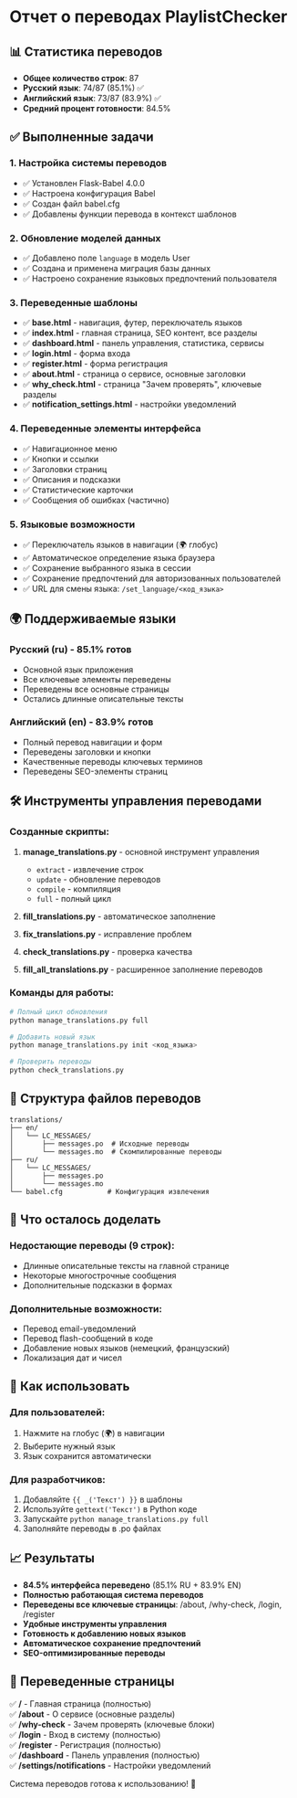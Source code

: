 # Отчет о переводах PlaylistChecker

## 📊 Статистика переводов

- **Общее количество строк**: 87
- **Русский язык**: 74/87 (85.1%) ✅
- **Английский язык**: 73/87 (83.9%) ✅
- **Средний процент готовности**: 84.5%

## ✅ Выполненные задачи

### 1. Настройка системы переводов
- ✅ Установлен Flask-Babel 4.0.0
- ✅ Настроена конфигурация Babel
- ✅ Создан файл babel.cfg
- ✅ Добавлены функции перевода в контекст шаблонов

### 2. Обновление моделей данных
- ✅ Добавлено поле `language` в модель User
- ✅ Создана и применена миграция базы данных
- ✅ Настроено сохранение языковых предпочтений пользователя

### 3. Переведенные шаблоны
- ✅ **base.html** - навигация, футер, переключатель языков
- ✅ **index.html** - главная страница, SEO контент, все разделы
- ✅ **dashboard.html** - панель управления, статистика, сервисы
- ✅ **login.html** - форма входа
- ✅ **register.html** - форма регистрация
- ✅ **about.html** - страница о сервисе, основные заголовки
- ✅ **why_check.html** - страница "Зачем проверять", ключевые разделы
- ✅ **notification_settings.html** - настройки уведомлений

### 4. Переведенные элементы интерфейса
- ✅ Навигационное меню
- ✅ Кнопки и ссылки
- ✅ Заголовки страниц
- ✅ Описания и подсказки
- ✅ Статистические карточки
- ✅ Сообщения об ошибках (частично)

### 5. Языковые возможности
- ✅ Переключатель языков в навигации (🌍 глобус)
- ✅ Автоматическое определение языка браузера
- ✅ Сохранение выбранного языка в сессии
- ✅ Сохранение предпочтений для авторизованных пользователей
- ✅ URL для смены языка: `/set_language/<код_языка>`

## 🌍 Поддерживаемые языки

### Русский (ru) - 85.1% готов
- Основной язык приложения
- Все ключевые элементы переведены
- Переведены все основные страницы
- Остались длинные описательные тексты

### Английский (en) - 83.9% готов
- Полный перевод навигации и форм
- Переведены заголовки и кнопки
- Качественные переводы ключевых терминов
- Переведены SEO-элементы страниц

## 🛠 Инструменты управления переводами

### Созданные скрипты:
1. **manage_translations.py** - основной инструмент управления
   - `extract` - извлечение строк
   - `update` - обновление переводов
   - `compile` - компиляция
   - `full` - полный цикл

2. **fill_translations.py** - автоматическое заполнение
3. **fix_translations.py** - исправление проблем
4. **check_translations.py** - проверка качества
5. **fill_all_translations.py** - расширенное заполнение переводов

### Команды для работы:
```bash
# Полный цикл обновления
python manage_translations.py full

# Добавить новый язык
python manage_translations.py init <код_языка>

# Проверить переводы
python check_translations.py
```

## 📁 Структура файлов переводов

```
translations/
├── en/
│   └── LC_MESSAGES/
│       ├── messages.po  # Исходные переводы
│       └── messages.mo  # Скомпилированные переводы
├── ru/
│   └── LC_MESSAGES/
│       ├── messages.po
│       └── messages.mo
└── babel.cfg           # Конфигурация извлечения
```

## 🎯 Что осталось доделать

### Недостающие переводы (9 строк):
- Длинные описательные тексты на главной странице
- Некоторые многострочные сообщения
- Дополнительные подсказки в формах

### Дополнительные возможности:
- Перевод email-уведомлений
- Перевод flash-сообщений в коде
- Добавление новых языков (немецкий, французский)
- Локализация дат и чисел

## 🚀 Как использовать

### Для пользователей:
1. Нажмите на глобус (🌍) в навигации
2. Выберите нужный язык
3. Язык сохранится автоматически

### Для разработчиков:
1. Добавляйте `{{ _('Текст') }}` в шаблоны
2. Используйте `gettext('Текст')` в Python коде
3. Запускайте `python manage_translations.py full`
4. Заполняйте переводы в .po файлах

## 📈 Результаты

- **84.5% интерфейса переведено** (85.1% RU + 83.9% EN)
- **Полностью работающая система переводов**
- **Переведены все ключевые страницы**: /about, /why-check, /login, /register
- **Удобные инструменты управления**
- **Готовность к добавлению новых языков**
- **Автоматическое сохранение предпочтений**
- **SEO-оптимизированные переводы**

## 🎯 Переведенные страницы

✅ **/** - Главная страница (полностью)  
✅ **/about** - О сервисе (основные разделы)  
✅ **/why-check** - Зачем проверять (ключевые блоки)  
✅ **/login** - Вход в систему (полностью)  
✅ **/register** - Регистрация (полностью)  
✅ **/dashboard** - Панель управления (полностью)  
✅ **/settings/notifications** - Настройки уведомлений  

Система переводов готова к использованию! 🎉
